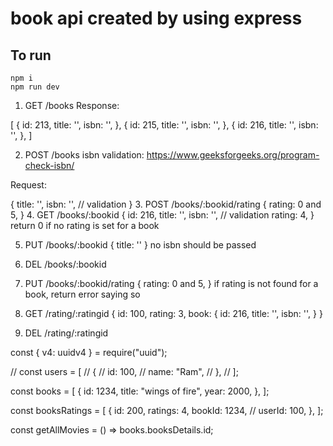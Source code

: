 # book api created by using express

## To run

```
npm i
npm run dev
```

1. GET /books
   Response:

[
{
id: 213,
title: '',
isbn: '',
},
{
id: 215,
title: '',
isbn: '',
},
{
id: 216,
title: '',
isbn: '',
},
]

2. POST /books
   isbn validation: https://www.geeksforgeeks.org/program-check-isbn/

Request:

{
title: '',
isbn: '', // validation
} 3. POST /books/:bookid/rating
{
rating: 0 and 5,
} 4. GET /books/:bookid
{
id: 216,
title: '',
isbn: '', // validation
rating: 4,
}
return 0 if no rating is set for a book

5. PUT /books/:bookid
   {
   title: ''
   }
   no isbn should be passed

6. DEL /books/:bookid

7. PUT /books/:bookid/rating
   {
   rating: 0 and 5,
   }
   if rating is not found for a book, return error saying so

8. GET /rating/:ratingid
   {
   id: 100,
   rating: 3,
   book: {
   id: 216,
   title: '',
   isbn: '',
   }
   }
9. DEL /rating/:ratingid

const { v4: uuidv4 } = require("uuid");

// const users = [
// {
// id: 100,
// name: "Ram",
// },
// ];

const books = [
{
id: 1234,
title: "wings of fire",
year: 2000,
},
];

const booksRatings = [
{
id: 200,
ratings: 4,
bookId: 1234,
// userId: 100,
},
];

const getAllMovies = () => books.booksDetails.id;
